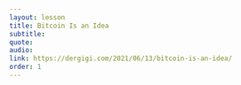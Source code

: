 ```yaml
---
layout: lesson
title: Bitcoin Is an Idea
subtitle:
quote:
audio:
link: https://dergigi.com/2021/06/13/bitcoin-is-an-idea/
order: 1
---
```

